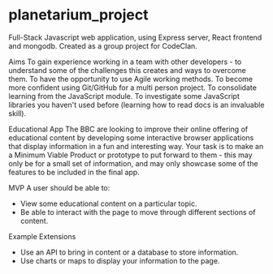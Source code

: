 # planetarium_project
Full-Stack Javascript web application, using Express server, React frontend and mongodb. Created as a group project for CodeClan.

Aims
To gain experience working in a team with other developers - to understand some of the challenges this creates and ways to overcome them. 
To have the opportunity to use Agile working methods. 
To become more confident using Git/GitHub for a multi person project. 
To consolidate learning from the JavaScript module. 
To investigate some JavaScript libraries you haven't used before (learning how to read docs is an invaluable skill). 

Educational App
The BBC are looking to improve their online offering of educational content by developing some interactive browser applications that display information in a fun and interesting way. Your task is to make an a Minimum Viable Product or prototype to put forward to them - this may only be for a small set of information, and may only showcase some of the features to be included in the final app.

MVP
A user should be able to:

- View some educational content on a particular topic. 
- Be able to interact with the page to move through different sections of content. 

Example Extensions
- Use an API to bring in content or a database to store information.
- Use charts or maps to display your information to the page.


